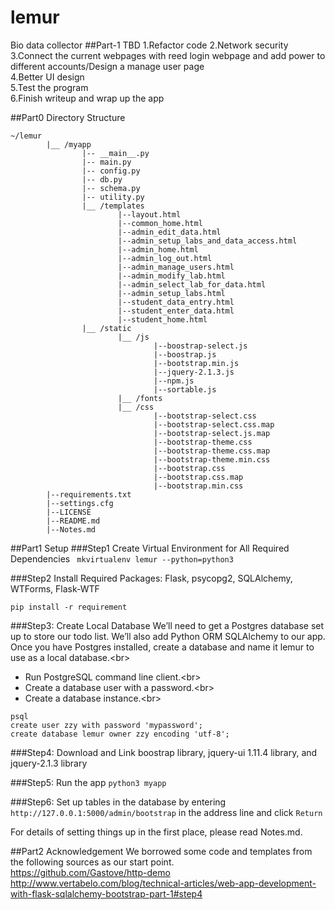 # lemur
Bio data collector
##Part-1 TBD
1.Refactor code
2.Network security
3.Connect the current webpages with reed login webpage and add power to different accounts/Design a manage user page<br>
4.Better UI design<br>
5.Test the program<br> 
6.Finish writeup and wrap up the app<br>

##Part0 Directory Structure
```
~/lemur
        |__ /myapp
                |-- __main__.py
                |-- main.py
                |-- config.py
                |-- db.py
                |-- schema.py
                |-- utility.py
                |__ /templates
                        |--layout.html
                        |--common_home.html
                        |--admin_edit_data.html                    
                        |--admin_setup_labs_and_data_access.html
                        |--admin_home.html                                       
                        |--admin_log_out.html                                     
                        |--admin_manage_users.html                 
                        |--admin_modify_lab.html                   
                        |--admin_select_lab_for_data.html          
                        |--admin_setup_labs.html  
                        |--student_data_entry.html  
                        |--student_enter_data.html  
                        |--student_home.html
                |__ /static
                        |__ /js
                                |--boostrap-select.js
                                |--boostrap.js
                                |--bootstrap.min.js
                                |--jquery-2.1.3.js
                                |--npm.js
                                |--sortable.js
                        |__ /fonts
                        |__ /css
                                |--bootstrap-select.css   
                                |--bootstrap-select.css.map
                                |--bootstrap-select.js.map
                                |--bootstrap-theme.css
                                |--bootstrap-theme.css.map
                                |--bootstrap-theme.min.css
                                |--bootstrap.css
                                |--bootstrap.css.map
                                |--bootstrap.min.css                     
        |--requirements.txt
        |--settings.cfg 
        |--LICENSE
        |--README.md
        |--Notes.md

```
##Part1 Setup
###Step1 Create Virtual Environment for All Required Dependencies
``` mkvirtualenv lemur --python=python3```

###Step2 Install Required Packages: Flask, psycopg2, SQLAlchemy, WTForms, Flask-WTF
```
pip install -r requirement
```

###Step3: Create Local Database
We’ll need to get a Postgres database set up to store our todo list. We’ll also add Python ORM SQLAlchemy to our app. Once you have Postgres installed, create a database and name it lemur to use as a local database.<br\>
* Run PostgreSQL command line client.<br\>
* Create a database user with a password.<br\>
* Create a database instance.<br\>

```
psql
create user zzy with password 'mypassword';
create database lemur owner zzy encoding 'utf-8'; 
```

###Step4: Download and Link boostrap library, jquery-ui 1.11.4 library, and jquery-2.1.3 library

###Step5: Run the app `python3 myapp`

###Step6: Set up tables in the database by entering `http://127.0.0.1:5000/admin/bootstrap` in the address line and click `Return`

For details of setting things up in the first place, please read Notes.md.<br/>

##Part2 Acknowledgement
We borrowed some code and templates from the following sources as our start point.<br/>
https://github.com/Gastove/http-demo
http://www.vertabelo.com/blog/technical-articles/web-app-development-with-flask-sqlalchemy-bootstrap-part-1#step4
